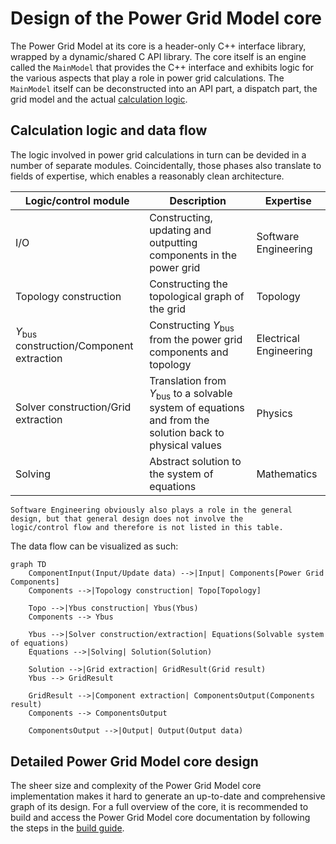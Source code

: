 <!--
SPDX-FileCopyrightText: Contributors to the Power Grid Model project <powergridmodel@lfenergy.org>

SPDX-License-Identifier: MPL-2.0
-->

# Design of the Power Grid Model core

The Power Grid Model at its core is a header-only C++ interface library, wrapped by a dynamic/shared C API library.
The core itself is an engine called the `MainModel` that provides the C++ interface and exhibits logic for the various
aspects that play a role in power grid calculations.
The `MainModel` itself can be deconstructed into an API part, a dispatch part, the grid model and the actual
[calculation logic](#calculation-logic-and-data-flow).

## Calculation logic and data flow

The logic involved in power grid calculations in turn can be devided in a number of separate modules.
Coincidentally, those phases also translate to fields of expertise, which enables a reasonably clean architecture.

| Logic/control module                               | Description                                                                                                       | Expertise              |
| -------------------------------------------------- | ----------------------------------------------------------------------------------------------------------------- | ---------------------- |
| I/O                                                | Constructing, updating and outputting components in the power grid                                                | Software Engineering   |
| Topology construction                              | Constructing the topological graph of the grid                                                                    | Topology               |
| $Y_{\text{bus}}$ construction/Component extraction | Constructing $Y_{\text{bus}}$ from the power grid components and topology                                         | Electrical Engineering |
| Solver construction/Grid extraction                | Translation from $Y_{\text{bus}}$ to a solvable system of equations and from the solution back to physical values | Physics                |
| Solving                                            | Abstract solution to the system of equations                                                                      | Mathematics            |

```{note}
Software Engineering obviously also plays a role in the general design, but that general design does not involve the
logic/control flow and therefore is not listed in this table.
```

The data flow can be visualized as such:

```{mermaid}
graph TD
    ComponentInput(Input/Update data) -->|Input| Components[Power Grid Components]
    Components -->|Topology construction| Topo[Topology]

    Topo -->|Ybus construction| Ybus(Ybus)
    Components --> Ybus

    Ybus -->|Solver construction/extraction| Equations(Solvable system of equations)
    Equations -->|Solving| Solution(Solution)

    Solution -->|Grid extraction| GridResult(Grid result)
    Ybus --> GridResult

    GridResult -->|Component extraction| ComponentsOutput(Components result)
    Components --> ComponentsOutput

    ComponentsOutput -->|Output| Output(Output data)
```

## Detailed Power Grid Model core design

The sheer size and complexity of the Power Grid Model core implementation makes it hard to generate an up-to-date and
comprehensive graph of its design.
For a full overview of the core, it is recommended to build and access the Power Grid Model core documentation by
following the steps in the [build guide](./build-guide.md#documentation).
